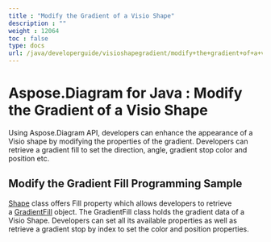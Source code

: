 ```yaml
---
title : "Modify the Gradient of a Visio Shape" 
description : "" 
weight : 12064 
toc : false
type: docs
url: /java/developerguide/visioshapegradient/modify+the+gradient+of+a+visio+shape/
---
```


# Aspose.Diagram for Java : Modify the Gradient of a Visio Shape


Using Aspose.Diagram API, developers can enhance the appearance of a Visio shape by modifying the properties of the gradient. Developers can retrieve a gradient fill to set the direction, angle, gradient stop color and position etc.

## Modify the Gradient Fill Programming Sample

[Shape](http://www.aspose.com/api/java/diagram/com.aspose.diagram/classes/shape) class offers Fill property which allows developers to retrieve a [GradientFill](http://www.aspose.com/api/java/diagram/com.aspose.diagram/classes/gradientfill) object. The GradientFill class holds the gradient data of a Visio Shape. Developers can set all its available properties as well as retrieve a gradient stop by index to set the color and position properties.

